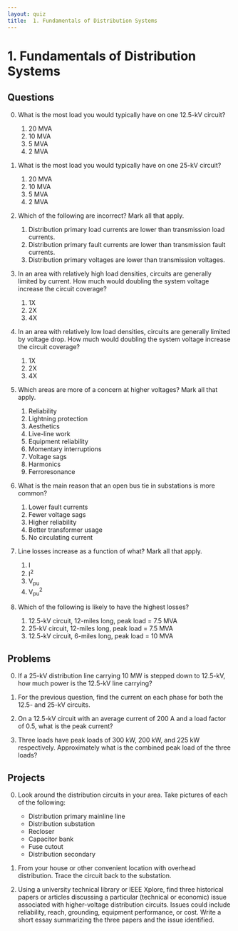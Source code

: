 ```yaml
---
layout: quiz
title:  1. Fundamentals of Distribution Systems
---
```


# 1. Fundamentals of Distribution Systems

## Questions

0. What is the most load you would typically have on one 12.5-kV
   circuit?

   1. 20 MVA
   1. 10 MVA
   1. 5 MVA
   1. 2 MVA

0. What is the most load you would typically have on one 25-kV
   circuit?

   1. 20 MVA
   1. 10 MVA
   1. 5 MVA
   1. 2 MVA

0. Which of the following are incorrect? Mark all that apply.

   1. Distribution primary load currents are lower than transmission
      load currents.
   1. Distribution primary fault currents are lower than transmission
      fault currents.
   1. Distribution primary voltages are lower than transmission voltages.

0. In an area with relatively high load densities, circuits are
   generally limited by current. How much would doubling the system
   voltage increase the circuit coverage?

   1. 1X
   1. 2X
   1. 4X

0. In an area with relatively low load densities, circuits are
   generally limited by voltage drop. How much would doubling the
   system voltage increase the circuit coverage?

   1. 1X
   1. 2X
   1. 4X

0. Which areas are more of a concern at higher voltages? Mark all that apply.

   1. Reliability
   1. Lightning protection
   1. Aesthetics
   1. Live-line work
   1. Equipment reliability
   1. Momentary interruptions
   1. Voltage sags
   1. Harmonics
   1. Ferroresonance

0. What is the main reason that an open bus tie in substations is more common?

   1. Lower fault currents
   1. Fewer voltage sags
   1. Higher reliability
   1. Better transformer usage
   1. No circulating current

0. Line losses increase as a function of what? Mark all that apply.

   1. I
   1. I<sup>2</sup>
   1. V<sub>pu</sub>
   1. V<sub>pu</sub><sup>2</sup>

0. Which of the following is likely to have the highest losses?

   1. 12.5-kV circuit, 12-miles long, peak load = 7.5 MVA
   1. 25-kV circuit, 12-miles long, peak load = 7.5 MVA
   1. 12.5-kV circuit, 6-miles long, peak load = 10 MVA

## Problems

0. If a 25-kV distribution line carrying 10 MW is stepped down to
   12.5-kV, how much power is the 12.5-kV line carrying?

0. For the previous question, find the current on each phase for both
   the 12.5- and 25-kV circuits.

0. On a 12.5-kV circuit with an average current of 200 A and a load
   factor of 0.5, what is the peak current?

0. Three loads have peak loads of 300 kW, 200 kW, and 225 kW
   respectively. Approximately what is the combined peak load of the 
   three loads?

##  Projects

0. Look around the distribution circuits in your area. Take pictures
   of each of the following:

   - Distribution primary mainline line
   - Distribution substation
   - Recloser
   - Capacitor bank
   - Fuse cutout
   - Distribution secondary

0. From your house or other convenient location with overhead distribution. Trace the
   circuit back to the substation. 

0. Using a university technical library or IEEE Xplore, find three
   historical papers or articles discussing a particular (technical or
   economic) issue associated with higher-voltage distribution
   circuits. Issues could include reliability, reach, grounding,
   equipment performance, or cost. Write a short essay summarizing the
   three papers and the issue identified.

